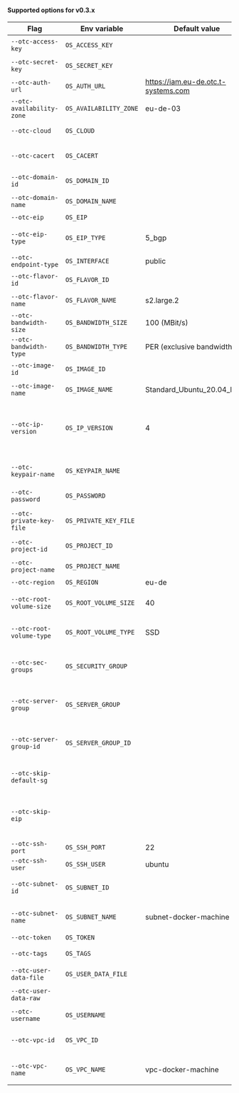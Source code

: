 #### Supported options for v0.3.x

Flag | Env variable | Default value | Description
--- | --- | --- | ---
`--otc-access-key`        | `OS_ACCESS_KEY`        |                                     | Access key for AK/SK auth
`--otc-secret-key`        | `OS_SECRET_KEY`        |                                     | Secret key for AK/SK auth
`--otc-auth-url`          | `OS_AUTH_URL`          | https://iam.eu-de.otc.t-systems.com | Authentication URL
`--otc-availability-zone` | `OS_AVAILABILITY_ZONE` | eu-de-03                            | Availability zone
`--otc-cloud`             | `OS_CLOUD`             |                                     | Name of cloud in `clouds.yaml` file
`--otc-cacert`            | `OS_CACERT`            |                                     | CA certificate bundle to verify against
`--otc-domain-id`         | `OS_DOMAIN_ID`         |                                     | OpenTelekomCloud Domain ID
`--otc-domain-name`       | `OS_DOMAIN_NAME`       |                                     | OpenTelekomCloud Domain name
`--otc-eip`               | `OS_EIP`               |                                     | Elastic IP to use
`--otc-eip-type`          | `OS_EIP_TYPE`          | 5_bgp                               | Bandwidth type (either `5_bgp` or `5_mailbgp`)
`--otc-endpoint-type`     | `OS_INTERFACE`         | public                              | Endpoint type
`--otc-flavor-id`         | `OS_FLAVOR_ID`         |                                     | Flavor id to use for the instance
`--otc-flavor-name`       | `OS_FLAVOR_NAME`       | s2.large.2                          | Flavor name to use for the instance
`--otc-bandwidth-size`    | `OS_BANDWIDTH_SIZE`    | 100 (MBit/s)                        | Bandwidth size
`--otc-bandwidth-type`    | `OS_BANDWIDTH_TYPE`    | PER (exclusive bandwidth)           | Bandwidth share type
`--otc-image-id`          | `OS_IMAGE_ID`          |                                     | Image ID to use for the instance
`--otc-image-name`        | `OS_IMAGE_NAME`        | Standard_Ubuntu_20.04_latest        | Image name to use for the instance
`--otc-ip-version`        | `OS_IP_VERSION`        | 4                                   | Version of IP address assigned for the machine (only 4 is supported by OTC for now)
`--otc-keypair-name`      | `OS_KEYPAIR_NAME`      |                                     | Key pair to use to SSH to the instance
`--otc-password`          | `OS_PASSWORD`          |                                     | OpenTelekomCloud Password
`--otc-private-key-file`  | `OS_PRIVATE_KEY_FILE`  |                                     | Private key file to use for SSH (absolute path)
`--otc-project-id`        | `OS_PROJECT_ID`        |                                     | OpenTelekomCloud Project ID
`--otc-project-name`      | `OS_PROJECT_NAME`      |                                     | OpenTelekomCloud Project name
`--otc-region`            | `OS_REGION`            | eu-de                               | Region name
`--otc-root-volume-size`  | `OS_ROOT_VOLUME_SIZE`  | 40                                  | Set volume size of root partition (in GB)
`--otc-root-volume-type`  | `OS_ROOT_VOLUME_TYPE`  | SSD                                 | Set volume type of root partition (one of `SATA`, `SAS`, `SSD`)
`--otc-sec-groups`        | `OS_SECURITY_GROUP`    |                                     | Existing security groups to use, separated by comma
`--otc-server-group`      | `OS_SERVER_GROUP`      |                                     | Define server group where server will be created
`--otc-server-group-id`   | `OS_SERVER_GROUP_ID`   |                                     | Define server group where server will be created by ID
`--otc-skip-default-sg`   |                        |                                     | Don't create default security group
`--otc-skip-eip`          |                        |                                     | If set, elastic IP won't be created, machine IP will be set to instance local IP
`--otc-ssh-port`          | `OS_SSH_PORT`          | 22                                  | Machine SSH port
`--otc-ssh-user`          | `OS_SSH_USER`          | ubuntu                              | SSH user
`--otc-subnet-id`         | `OS_SUBNET_ID`         |                                     | Subnet ID the machine will be connected on
`--otc-subnet-name`       | `OS_SUBNET_NAME`       | subnet-docker-machine               | Subnet name the machine will be connected on
`--otc-token`             | `OS_TOKEN`             |                                     | Authorization token
`--otc-tags`              | `OS_TAGS`              |                                     | Comma-separated list of instance tags
`--otc-user-data-file`    | `OS_USER_DATA_FILE`    |                                     | File containing an userdata script
`--otc-user-data-raw`     |                        |                                     | Contents of user data file as a string
`--otc-username`          | `OS_USERNAME`          |                                     | OpenTelekomCloud username
`--otc-vpc-id`            | `OS_VPC_ID`            |                                     | VPC ID the machine will be connected on
`--otc-vpc-name`          | `OS_VPC_NAME`          | vpc-docker-machine                  | VPC name the machine will be connected on
